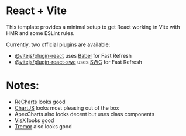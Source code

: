 # React + Vite

This template provides a minimal setup to get React working in Vite with HMR and some ESLint rules.

Currently, two official plugins are available:

- [@vitejs/plugin-react](https://github.com/vitejs/vite-plugin-react/blob/main/packages/plugin-react/README.md) uses [Babel](https://babeljs.io/) for Fast Refresh
- [@vitejs/plugin-react-swc](https://github.com/vitejs/vite-plugin-react-swc) uses [SWC](https://swc.rs/) for Fast Refresh

# Notes:

- [ReCharts](https://recharts.org/en-US/examples/LineBarAreaComposedChart) looks good
- [ChartJS](https://react-chartjs-2.js.org/) looks most pleasing out of the box
- ApexCharts also looks decent but uses class components
- [VisX](https://airbnb.io/visx) looks good
- [Tremor](https://www.tremor.so/) also looks good
